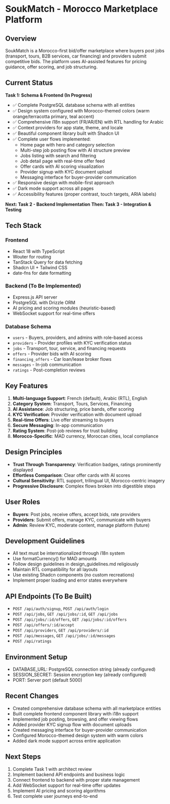 # SoukMatch - Morocco Marketplace Platform

## Overview
SoukMatch is a Morocco-first bid/offer marketplace where buyers post jobs (transport, tours, B2B services, car financing) and providers submit competitive bids. The platform uses AI-assisted features for pricing guidance, offer scoring, and job structuring.

## Current Status
**Task 1: Schema & Frontend (In Progress)**
- ✅ Complete PostgreSQL database schema with all entities
- ✅ Design system configured with Morocco-themed colors (warm orange/terracotta primary, teal accent)
- ✅ Comprehensive i18n support (FR/AR/EN) with RTL handling for Arabic
- ✅ Context providers for app state, theme, and locale
- ✅ Beautiful component library built with Shadcn UI
- ✅ Complete user flows implemented:
  - Home page with hero and category selection
  - Multi-step job posting flow with AI structure preview
  - Jobs listing with search and filtering
  - Job detail page with real-time offer feed
  - Offer cards with AI scoring visualization
  - Provider signup with KYC document upload
  - Messaging interface for buyer-provider communication
- ✅ Responsive design with mobile-first approach
- ✅ Dark mode support across all pages
- ✅ Accessibility features (proper contrast, touch targets, ARIA labels)

**Next: Task 2 - Backend Implementation**
**Then: Task 3 - Integration & Testing**

## Tech Stack

### Frontend
- React 18 with TypeScript
- Wouter for routing
- TanStack Query for data fetching
- Shadcn UI + Tailwind CSS
- date-fns for date formatting

### Backend (To Be Implemented)
- Express.js API server
- PostgreSQL with Drizzle ORM
- AI pricing and scoring modules (heuristic-based)
- WebSocket support for real-time offers

### Database Schema
- `users` - Buyers, providers, and admins with role-based access
- `providers` - Provider profiles with KYC verification status
- `jobs` - Transport, tour, service, and financing requests
- `offers` - Provider bids with AI scoring
- `financing_offers` - Car loan/lease broker flows
- `messages` - In-job communication
- `ratings` - Post-completion reviews

## Key Features
1. **Multi-language Support**: French (default), Arabic (RTL), English
2. **Category System**: Transport, Tours, Services, Financing
3. **AI Assistance**: Job structuring, price bands, offer scoring
4. **KYC Verification**: Provider verification with document upload
5. **Real-time Offers**: Live offer streaming to buyers
6. **Secure Messaging**: In-app communication
7. **Rating System**: Post-job reviews for trust building
8. **Morocco-Specific**: MAD currency, Moroccan cities, local compliance

## Design Principles
- **Trust Through Transparency**: Verification badges, ratings prominently displayed
- **Effortless Comparison**: Clear offer cards with AI scores
- **Cultural Sensitivity**: RTL support, trilingual UI, Morocco-centric imagery
- **Progressive Disclosure**: Complex flows broken into digestible steps

## User Roles
- **Buyers**: Post jobs, receive offers, accept bids, rate providers
- **Providers**: Submit offers, manage KYC, communicate with buyers
- **Admin**: Review KYC, moderate content, manage platform (future)

## Development Guidelines
- All text must be internationalized through i18n system
- Use formatCurrency() for MAD amounts
- Follow design guidelines in design_guidelines.md religiously
- Maintain RTL compatibility for all layouts
- Use existing Shadcn components (no custom recreations)
- Implement proper loading and error states everywhere

## API Endpoints (To Be Built)
- `POST /api/auth/signup`, `POST /api/auth/login`
- `POST /api/jobs`, `GET /api/jobs/:id`, `GET /api/jobs`
- `POST /api/jobs/:id/offers`, `GET /api/jobs/:id/offers`
- `POST /api/offers/:id/accept`
- `POST /api/providers`, `GET /api/providers/:id`
- `POST /api/messages`, `GET /api/jobs/:id/messages`
- `POST /api/ratings`

## Environment Setup
- DATABASE_URL: PostgreSQL connection string (already configured)
- SESSION_SECRET: Session encryption key (already configured)
- PORT: Server port (default 5000)

## Recent Changes
- Created comprehensive database schema with all marketplace entities
- Built complete frontend component library with i18n support
- Implemented job posting, browsing, and offer viewing flows
- Added provider KYC signup flow with document uploads
- Created messaging interface for buyer-provider communication
- Configured Morocco-themed design system with warm colors
- Added dark mode support across entire application

## Next Steps
1. Complete Task 1 with architect review
2. Implement backend API endpoints and business logic
3. Connect frontend to backend with proper state management
4. Add WebSocket support for real-time offer updates
5. Implement AI pricing and scoring algorithms
6. Test complete user journeys end-to-end
